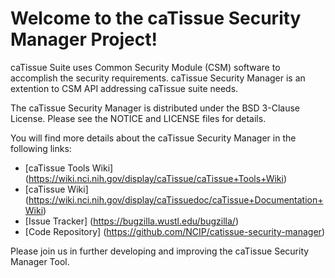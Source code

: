 Welcome to the caTissue Security Manager Project!
=====================================

caTissue Suite uses Common Security Module (CSM) software to accomplish the security requirements. caTissue Security Manager is an extention to CSM API addressing caTissue suite needs.

The caTissue Security Manager is distributed under the BSD 3-Clause License.
Please see the NOTICE and LICENSE files for details.

You will find more details about the caTissue Security Manager in the following links:
 * [caTissue Tools Wiki] (https://wiki.nci.nih.gov/display/caTissue/caTissue+Tools+Wiki)
 * [caTissue Wiki] (https://wiki.nci.nih.gov/display/caTissuedoc/caTissue+Documentation+Wiki)
 * [Issue Tracker] (https://bugzilla.wustl.edu/bugzilla/)
 * [Code Repository] (https://github.com/NCIP/catissue-security-manager)

Please join us in further developing and improving the caTissue Security Manager Tool.

 
